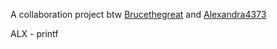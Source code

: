 A collaboration project btw [Brucethegreat](https://github.com/Brucethegreat/) and [Alexandra4373](https://github.com/Alexandra4373/)



ALX - printf

